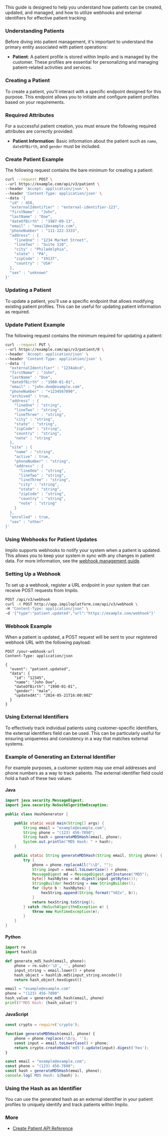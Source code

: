 This guide is designed to help you understand how patients can be created, updated, and managed, and how to utilize webhooks and external identifiers for effective patient tracking.

### Understanding Patients

Before diving into patient management, it's important to understand the primary entity associated with patient operations:

- **Patient**: A patient profile is stored within Impilo and is managed by the customer. These profiles are essential for personalizing and managing patient-related activities and services.

### Creating a Patient

To create a patient, you'll interact with a specific endpoint designed for this purpose. This endpoint allows you to initiate and configure patient profiles based on your requirements.

### Required Attributes

For a successful patient creation, you must ensure the following required attributes are correctly provided:

- **Patient Information**: Basic information about the patient such as `name`, `dateOfBirth`, and `gender` must be included.

### Create Patient Example

The following request contains the bare minimum for creating a patient:


```bash
curl --request POST \
--url https://example.com/api/v3/patient \
--header 'Accept: application/json' \
--header 'Content-Type: application/json' \
--data '{
  "id" : 456,
  "externalIdentifier" : "external-identifier-123",
  "firstName" : "John",
  "lastName" : "Doe",
  "dateOfBirth" : "1987-09-13",
  "email" : "email@example.com",
  "phoneNumber" : "111-222-3333",
  "address" : {
    "lineOne" : "1234 Market Street",
    "lineTwo" : "Suite 110",
    "city" : "Philadelphia",
    "state" : "PA",
    "zipCode" : "19137",
    "country" : "USA"
  },
  "sex" : "unknown"
}'
```

### Updating a Patient

To update a patient, you'll use a specific endpoint that allows modifying existing patient profiles. This can be useful for updating patient information as required.

### Update Patient Example

The following request contains the minimum required for updating a patient:

```bash
curl --request PUT \
--url https://example.com/api/v3/patient/0 \
--header 'Accept: application/json' \
--header 'Content-Type: application/json' \
--data '{
  "externalIdentifier" : "1234abcd",
  "firstName" : "John",
  "lastName" : "Doe",
  "dateOfBirth" : "1980-01-01",
  "email" : "john.doe@example.com",
  "phoneNumber" : "+1234567890",
  "archived" : true,
  "address" : {
    "lineOne" : "string",
    "lineTwo" : "string",
    "lineThree" : "string",
    "city" : "string",
    "state" : "string",
    "zipCode" : "string",
    "country" : "string",
    "note" : "string"
  },
  "site" : {
    "name" : "string",
    "active" : true,
    "phoneNumber" : "string",
    "address" : {
      "lineOne" : "string",
      "lineTwo" : "string",
      "lineThree" : "string",
      "city" : "string",
      "state" : "string",
      "zipCode" : "string",
      "country" : "string",
      "note" : "string"
    }
  },
  "enrolled" : true,
  "sex" : "other"
}'
```

### Using Webhooks for Patient Updates

Impilo supports webhooks to notify your system when a patient is updated. This allows you to keep your system in sync with any changes in patient data. For more information, see the [webhook management guide](/guides/webhook-management).

### Setting Up a Webhook

To set up a webhook, register a URL endpoint in your system that can receive POST requests from Impilo.

```bash
POST /api/v3/webhook
curl -X POST http://app.impiloplatform.com/api/v3/webhook \
-H "Content-Type: application/json" \
-d '{"type":"patient.updated","url":"https://example.com/webhook"}'
```

### Webhook Example

When a patient is updated, a POST request will be sent to your registered webhook URL with the following payload:

```http
POST /your-webhook-url
Content-Type: application/json

{
  "event": "patient.updated",
  "data": {
    "id": "12345",
    "name": "John Doe",
    "dateOfBirth": "1990-01-01",
    "gender": "male",
    "updatedAt": "2024-05-21T16:00:00Z"
  }
}
```

### Using External Identifiers

To effectively track individual patients using customer-specific identifiers, the external identifiers field can be used. This can be particularly useful for ensuring uniqueness and consistency in a way that matches external systems.

### Example of Generating an External Identifier

For example purposes, a customer system may use email addresses and phone numbers as a way to track patients. The external identifier field could hold a hash of these two values:

#### Java

```java
import java.security.MessageDigest;
import java.security.NoSuchAlgorithmException;

public class HashGenerator {

    public static void main(String[] args) {
        String email = "example@example.com";
        String phone = "(123) 456-7890";
        String hash = generateMD5Hash(email, phone);
        System.out.println("MD5 Hash: " + hash);
    }

    public static String generateMD5Hash(String email, String phone) {
        try {
            phone = phone.replaceAll("\\D", "");
            String input = email.toLowerCase() + phone;
            MessageDigest md = MessageDigest.getInstance("MD5");
            byte[] hashBytes = md.digest(input.getBytes());
            StringBuilder hexString = new StringBuilder();
            for (byte b : hashBytes) {
                hexString.append(String.format("%02x", b));
            }
            return hexString.toString();
        } catch (NoSuchAlgorithmException e) {
            throw new RuntimeException(e);
        }
    }
}
```

#### Python

```python
import re
import hashlib

def generate_md5_hash(email, phone):
    phone = re.sub(r'\D', '', phone)
    input_string = email.lower() + phone
    hash_object = hashlib.md5(input_string.encode())
    return hash_object.hexdigest()

email = "example@example.com"
phone = "(123) 456-7890"
hash_value = generate_md5_hash(email, phone)
print(f"MD5 Hash: {hash_value}")
```

#### JavaScript

```javascript
const crypto = require('crypto');

function generateMD5Hash(email, phone) {
    phone = phone.replace(/\D/g, '');
    const input = email.toLowerCase() + phone;
    return crypto.createHash('md5').update(input).digest('hex');
}

const email = "example@example.com";
const phone = "(123) 456-7890";
const hash = generateMD5Hash(email, phone);
console.log(`MD5 Hash: ${hash}`);
```

### Using the Hash as an Identifier

You can use the generated hash as an external identifier in your patient profiles to uniquely identify and track patients within Impilo.

### More

- [Create Patient API Reference](/api-reference/patients/create-patient)
